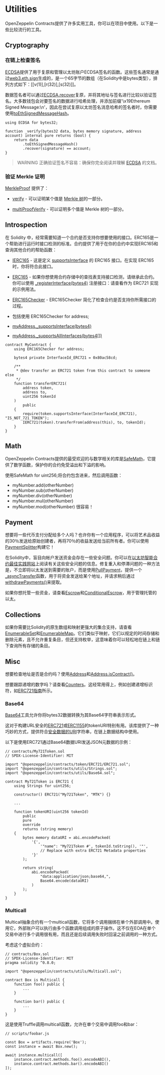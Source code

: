 # Utilities
OpenZeppelin Contracts提供了许多实用工具，你可以在项目中使用。以下是一些比较流行的工具。

## Cryptography

### 在链上检查签名
[ECDSA](./API/Utils.md#ecdsa)提供了用于复原和管理以太坊账户ECDSA签名的函数。这些签名通常是通过[web3.eth.sign](https://web3js.readthedocs.io/en/v1.7.3/web3-eth.html#sign)生成的，是一个65字节的数组（在Solidity中是bytes类型），排列方式如下：[[v(1)],[r(32)],[s(32)]]。

数据签名者可以通过[ECDSA.recover](./API/Utils.md#recoverbytes32-hash-bytes-signature-→-address)复原，并将其地址与签名进行比较以验证签名。大多数钱包会对要签名的数据进行哈希处理，并添加前缀'\x19Ethereum Signed Message:\n'，因此在尝试复原以太坊签名消息哈希的签名者时，你需要使用[toEthSignedMessageHash](./API/Utils.md#toethsignedmessagehashbytes32-hash-→-bytes32-message)。
```
using ECDSA for bytes32;

function _verify(bytes32 data, bytes memory signature, address account) internal pure returns (bool) {
    return data
        .toEthSignedMessageHash()
        .recover(signature) == account;
}
```

> WARNING
正确验证签名不容易：确保你完全阅读并理解 [ECDSA](./API/Utils.md#ecdsa) 的文档。

### 验证 Merkle 证明
[MerkleProof](./API/Utils.md#merkleproof) 提供了：

* [verify](./API/Utils.md#verifybytes32-proof-bytes32-root-bytes32-leaf-→-bool) - 可以证明某个值是 [Merkle 树](https://en.wikipedia.org/wiki/Merkle_tree)的一部分。

* [multiProofVerify](./API/Utils.md) - 可以证明多个值是 Merkle 树的一部分。

## Introspection
在 Solidity 中，经常需要知道一个合约是否支持你想要使用的接口。ERC165是一个帮助进行运行时接口检测的标准。合约提供了用于在你的合约中实现ERC165和查询其他合约的帮助函数：

* [IERC165](./API/Utils.md#ierc165) - 这是定义 [supportsInterface](./API/Utils.md#supportsinterfacebytes4-interfaceid-→-bool) 的 ERC165 接口。在实现 ERC165 时，你将符合此接口。

* [ERC165](./API/Utils.md#erc165) - 如果你想使用合约存储中的查找表支持接口检测，请继承此合约。你可以使用 [_registerInterface(bytes4)](./API/Utils.md#_registerinterfacebytes4-interfaceid) 注册接口：请查看作为 ERC721 实现的示例用法。

* [ERC165Checker](./API/Utils.md#erc16checker) - ERC165Checker 简化了检查合约是否支持你所需接口的过程。

* 包括使用 ERC165Checker for address;

* [myAddress._supportsInterface(bytes4)](./API/Utils.md)

* [myAddress._supportsAllInterfaces(bytes4[])](./API/Utils.md)
```
contract MyContract {
    using ERC165Checker for address;

    bytes4 private InterfaceId_ERC721 = 0x80ac58cd;

    /**
     * @dev transfer an ERC721 token from this contract to someone else
     */
    function transferERC721(
        address token,
        address to,
        uint256 tokenId
    )
        public
    {
        require(token.supportsInterface(InterfaceId_ERC721), "IS_NOT_721_TOKEN");
        IERC721(token).transferFrom(address(this), to, tokenId);
    }
}
```

## Math
OpenZeppelin Contracts提供的最受欢迎的与数学相关的库是[SafeMath](./API/Utils.md#safemath)，它提供了数学函数，保护你的合约免受溢出和下溢的影响。

使用SafeMath for uint256;将合约包含进来，然后调用函数：

* myNumber.add(otherNumber)
* myNumber.sub(otherNumber)
* myNumber.div(otherNumber)
* myNumber.mul(otherNumber)
* myNumber.mod(otherNumber)
很容易！

## Payment

想要将一些代币支付分配给多个人吗？也许你有一个应用程序，可以将艺术品收益的30％发送给原始创建者，再将70％的收益发送给当前所有者。你可以使用[PaymentSplitter](./API/Finance.md#paymentsplitter)构建它！

在Solidity中，盲目向帐户发送资金会存在一些安全问题。你可以在[以太坊智能合约最佳实践网站](https://consensys.github.io/smart-contract-best-practices/)上阅读有关这些安全问题的信息。修复重入和停滞问题的一种方法是，不立即将以太发送到需要的账户，而是使用[PullPayment](./API/Security.md#pullpayment)，提供一个[_asyncTransfer](./API/Security.md#_asynctransferaddress-dest-uint256-amount)函数，用于将资金发送给某个地址，并请求稍后通过[withdrawPayments()](./API/Security.md#withdrawpaymentsaddress-payable-payee)来提取。

如果你想托管一些资金，请查看[Escrow](./API/Utils.md#escrow)和[ConditionalEscrow](./API/Utils.md#conditionalescrow)，用于管理托管的以太。

## Collections

如果你需要比Solidity的原生数组和映射更强大的集合支持，请查看[EnumerableSet](./API/Utils.md#enumerableset)和[EnumerableMap](./API/Utils.md#enumerablemap)。它们类似于映射，它们以规定的时间存储和删除元素，且不允许重复条目，但还支持枚举，这意味着你可以轻松地在链上和链下查询所有存储的条目。

## Misc
想要检查地址是否是合约吗？使用[Address](./API/Utils.md#address)和[Address.isContract()](./API/Utils.md#iscontractaddress-account-→-bool)。

想要跟踪递增的数字吗？请查看[Counters](./API/Utils.md#counters)。这经常用得上，例如创建递增标识符，如[ERC721指南](./Tokens/ERC721.md)所示。

### Base64
[Base64](./API/Utils.md#base64)工具允许你将bytes32数据转换为其Base64字符串表示形式。

这对于构建URL安全的[ERC721](./API/ERC721.md#ierc721enumerable)或[ERC1155](./API/ERC1155.md#uriuint256-id-→-string)的tokenURI特别有用。该库提供了一种巧妙的方式，提供符合[安全数据的URI](https://developer.mozilla.org/docs/Web/HTTP/Basics_of_HTTP/Data_URIs/)字符串，在链上数据结构中使用。

以下是使用ERC721通过Base64数据URI发送JSON元数据的示例：
```
// contracts/My721Token.sol
// SPDX-License-Identifier: MIT

import "@openzeppelin/contracts/token/ERC721/ERC721.sol";
import "@openzeppelin/contracts/utils/Strings.sol";
import "@openzeppelin/contracts/utils/Base64.sol";

contract My721Token is ERC721 {
    using Strings for uint256;

    constructor() ERC721("My721Token", "MTK") {}

    ...

    function tokenURI(uint256 tokenId)
        public
        pure
        override
        returns (string memory)
    {
        bytes memory dataURI = abi.encodePacked(
            '{',
                '"name": "My721Token #', tokenId.toString(), '"',
                // Replace with extra ERC721 Metadata properties
            '}'
        );

        return string(
            abi.encodePacked(
                "data:application/json;base64,",
                Base64.encode(dataURI)
            )
        );
    }
}
```

### Multicall
Multicall抽象合约有一个multicall函数，它将多个调用捆绑在单个外部调用中。使用它，外部账户可以执行由多个函数调用组成的原子操作。这不仅在EOA在单个交易中进行多个调用很有用，而且还是后续调用失败时回滚之前调用的一种方式。

考虑这个虚拟合约：
```
// contracts/Box.sol
// SPDX-License-Identifier: MIT
pragma solidity ^0.8.0;

import "@openzeppelin/contracts/utils/Multicall.sol";

contract Box is Multicall {
    function foo() public {
        ...
    }

    function bar() public {
        ...
    }
}
```

这是使用Truffle调用multicall函数，允许在单个交易中调用foo和bar：
```
// scripts/foobar.js

const Box = artifacts.require('Box');
const instance = await Box.new();

await instance.multicall([
    instance.contract.methods.foo().encodeABI(),
    instance.contract.methods.bar().encodeABI()
]);
```
